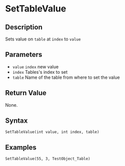 # SetTableValue

## Description
Sets value on `table` at `index` to `value`

## Parameters
- `value`
`index` new value
- `index`
Tables's index to set
- `table`
Name of the table from where to set the value

## Return Value
None.

## Syntax
```
SetTableValue(int value, int index, table)
```

## Examples
```
SetTableValue(55, 3, TestObject_Table)
```